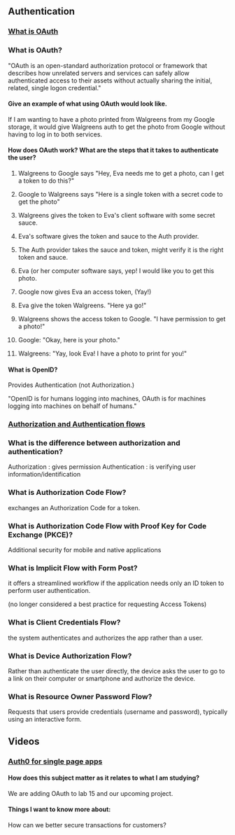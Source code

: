 ## Authentication

### [What is OAuth](https://www.csoonline.com/article/3216404/what-is-oauth-how-the-open-authorization-framework-works.html)

### What is OAuth?
"OAuth is an open-standard authorization protocol or framework that describes how unrelated servers and services can safely allow authenticated access to their assets without actually sharing the initial, related, single logon credential."

#### Give an example of what using OAuth would look like.
If I am wanting to have a photo printed from Walgreens from my Google storage, it would give Walgreens auth to get the photo from Google without having to log in to both services. 

#### How does OAuth work? What are the steps that it takes to authenticate the user?

1. Walgreens to Google says "Hey, Eva needs me to get a photo, can I get a token to do this?"

2. Google to Walgreens says "Here is a single token with a secret code to get the photo"

3. Walgreens gives the token to Eva's client software with some secret sauce.

4. Eva's software gives the token and sauce to the Auth provider.

5. The Auth provider takes the sauce and token, might verify it is the right token and sauce. 

6. Eva (or her computer software says, yep! I would like you to get this photo.

7. Google now gives Eva an access token, (Yay!)

8. Eva give the token Walgreens. "Here ya go!"

9. Walgreens shows the access token to Google. "I have permission to get a photo!"

10. Google: "Okay, here is your photo."

11. Walgreens: "Yay, look Eva! I have a photo to print for you!"

#### What is OpenID?
Provides Authentication (not Authorization.)

"OpenID is for humans logging into machines, OAuth is for machines logging into machines on behalf of humans."

### [Authorization and Authentication flows](https://auth0.com/docs/get-started/authentication-and-authorization-flow)

### What is the difference between authorization and authentication?

Authorization : gives permission
Authentication : is verifying user information/identification

### What is Authorization Code Flow?

exchanges an Authorization Code for a token.

### What is Authorization Code Flow with Proof Key for Code Exchange (PKCE)?

Additional security for mobile and native applications

### What is Implicit Flow with Form Post?
it offers a streamlined workflow if the application needs only an ID token to perform user authentication.

(no longer considered a best practice for requesting Access Tokens)

### What is Client Credentials Flow?

the system authenticates and authorizes the app rather than a user. 

### What is Device Authorization Flow?

Rather than authenticate the user directly, the device asks the user to go to a link on their computer or smartphone and authorize the device. 

### What is Resource Owner Password Flow?

Requests that users provide credentials (username and password), typically using an interactive form.

## Videos

### [Auth0 for single page apps](https://auth0.com/docs/libraries/auth0-react)


#### How does this subject matter as it relates to what I am studying?
We are adding OAuth to lab 15 and our upcoming project. 


#### Things I want to know more about:
How can we better secure transactions for customers?